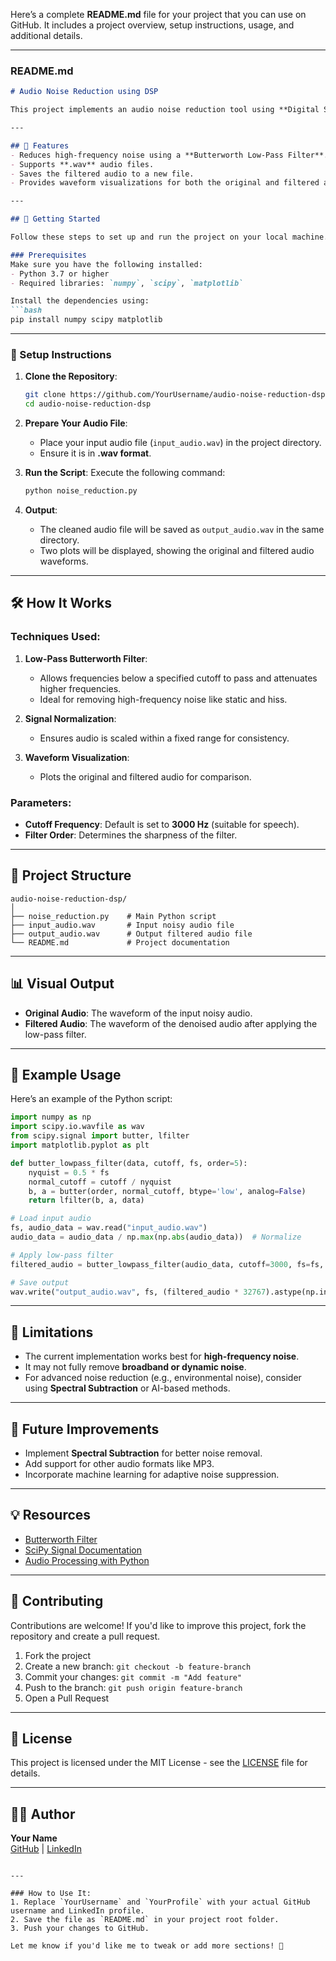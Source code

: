 Here’s a complete **README.md** file for your project that you can use on GitHub. It includes a project overview, setup instructions, usage, and additional details.

---

### **README.md**

```markdown
# Audio Noise Reduction using DSP

This project implements an audio noise reduction tool using **Digital Signal Processing (DSP)** techniques, specifically a **Low-Pass Butterworth Filter**. The app filters out high-frequency noise from an input audio file, producing a cleaner output audio.

---

## 📌 Features
- Reduces high-frequency noise using a **Butterworth Low-Pass Filter**.
- Supports **.wav** audio files.
- Saves the filtered audio to a new file.
- Provides waveform visualizations for both the original and filtered audio.

---

## 🚀 Getting Started

Follow these steps to set up and run the project on your local machine.

### Prerequisites
Make sure you have the following installed:
- Python 3.7 or higher
- Required libraries: `numpy`, `scipy`, `matplotlib`

Install the dependencies using:
```bash
pip install numpy scipy matplotlib
```

---

### 🔧 Setup Instructions
1. **Clone the Repository**:
   ```bash
   git clone https://github.com/YourUsername/audio-noise-reduction-dsp.git
   cd audio-noise-reduction-dsp
   ```

2. **Prepare Your Audio File**:
   - Place your input audio file (`input_audio.wav`) in the project directory.
   - Ensure it is in **.wav format**.

3. **Run the Script**:
   Execute the following command:
   ```bash
   python noise_reduction.py
   ```

4. **Output**:
   - The cleaned audio file will be saved as `output_audio.wav` in the same directory.
   - Two plots will be displayed, showing the original and filtered audio waveforms.

---

## 🛠 How It Works

### Techniques Used:
1. **Low-Pass Butterworth Filter**:
   - Allows frequencies below a specified cutoff to pass and attenuates higher frequencies.
   - Ideal for removing high-frequency noise like static and hiss.

2. **Signal Normalization**:
   - Ensures audio is scaled within a fixed range for consistency.

3. **Waveform Visualization**:
   - Plots the original and filtered audio for comparison.

### Parameters:
- **Cutoff Frequency**: Default is set to **3000 Hz** (suitable for speech).
- **Filter Order**: Determines the sharpness of the filter.

---

## 📂 Project Structure
```
audio-noise-reduction-dsp/
│
├── noise_reduction.py    # Main Python script
├── input_audio.wav       # Input noisy audio file
├── output_audio.wav      # Output filtered audio file
└── README.md             # Project documentation
```

---

## 📊 Visual Output
- **Original Audio**: The waveform of the input noisy audio.
- **Filtered Audio**: The waveform of the denoised audio after applying the low-pass filter.

---

## 🧪 Example Usage

Here’s an example of the Python script:

```python
import numpy as np
import scipy.io.wavfile as wav
from scipy.signal import butter, lfilter
import matplotlib.pyplot as plt

def butter_lowpass_filter(data, cutoff, fs, order=5):
    nyquist = 0.5 * fs
    normal_cutoff = cutoff / nyquist
    b, a = butter(order, normal_cutoff, btype='low', analog=False)
    return lfilter(b, a, data)

# Load input audio
fs, audio_data = wav.read("input_audio.wav")
audio_data = audio_data / np.max(np.abs(audio_data))  # Normalize

# Apply low-pass filter
filtered_audio = butter_lowpass_filter(audio_data, cutoff=3000, fs=fs, order=6)

# Save output
wav.write("output_audio.wav", fs, (filtered_audio * 32767).astype(np.int16))
```

---

## 🧩 Limitations
- The current implementation works best for **high-frequency noise**.
- It may not fully remove **broadband or dynamic noise**.
- For advanced noise reduction (e.g., environmental noise), consider using **Spectral Subtraction** or AI-based methods.

---

## 📝 Future Improvements
- Implement **Spectral Subtraction** for better noise removal.
- Add support for other audio formats like MP3.
- Incorporate machine learning for adaptive noise suppression.

---

## 💡 Resources
- [Butterworth Filter](https://en.wikipedia.org/wiki/Butterworth_filter)
- [SciPy Signal Documentation](https://docs.scipy.org/doc/scipy/reference/signal.html)
- [Audio Processing with Python](https://librosa.org/)

---

## 🤝 Contributing
Contributions are welcome! If you'd like to improve this project, fork the repository and create a pull request.

1. Fork the project
2. Create a new branch: `git checkout -b feature-branch`
3. Commit your changes: `git commit -m "Add feature"`
4. Push to the branch: `git push origin feature-branch`
5. Open a Pull Request

---

## 📄 License
This project is licensed under the MIT License - see the [LICENSE](LICENSE) file for details.

---

## 🧑‍💻 Author
**Your Name**  
[GitHub](https://github.com/YourUsername) | [LinkedIn](https://www.linkedin.com/in/YourProfile)
```

---

### How to Use It:
1. Replace `YourUsername` and `YourProfile` with your actual GitHub username and LinkedIn profile.
2. Save the file as `README.md` in your project root folder.
3. Push your changes to GitHub.

Let me know if you'd like me to tweak or add more sections! 🚀
